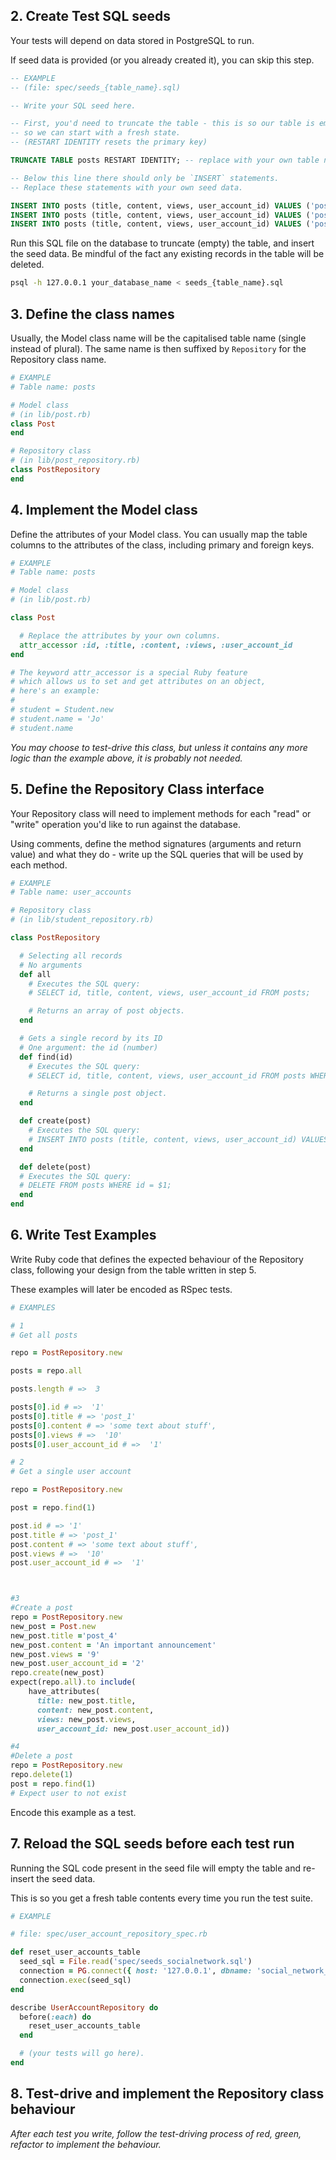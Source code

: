 ## 2. Create Test SQL seeds

Your tests will depend on data stored in PostgreSQL to run.

If seed data is provided (or you already created it), you can skip this step.

```sql
-- EXAMPLE
-- (file: spec/seeds_{table_name}.sql)

-- Write your SQL seed here. 

-- First, you'd need to truncate the table - this is so our table is emptied between each test run,
-- so we can start with a fresh state.
-- (RESTART IDENTITY resets the primary key)

TRUNCATE TABLE posts RESTART IDENTITY; -- replace with your own table name.

-- Below this line there should only be `INSERT` statements.
-- Replace these statements with your own seed data.

INSERT INTO posts (title, content, views, user_account_id) VALUES ('post_1', 'some text about stuff', '10', '1');
INSERT INTO posts (title, content, views, user_account_id) VALUES ('post_2', 'some celebrity gossip', '5', '2');
INSERT INTO posts (title, content, views, user_account_id) VALUES ('post_2', 'Happy birthday message to a friend', '12', '1');


```

Run this SQL file on the database to truncate (empty) the table, and insert the seed data. Be mindful of the fact any existing records in the table will be deleted.

```bash
psql -h 127.0.0.1 your_database_name < seeds_{table_name}.sql
```

## 3. Define the class names

Usually, the Model class name will be the capitalised table name (single instead of plural). The same name is then suffixed by `Repository` for the Repository class name.

```ruby
# EXAMPLE
# Table name: posts

# Model class
# (in lib/post.rb)
class Post
end

# Repository class
# (in lib/post_repository.rb)
class PostRepository
end
```

## 4. Implement the Model class

Define the attributes of your Model class. You can usually map the table columns to the attributes of the class, including primary and foreign keys.

```ruby
# EXAMPLE
# Table name: posts

# Model class 
# (in lib/post.rb)

class Post

  # Replace the attributes by your own columns.
  attr_accessor :id, :title, :content, :views, :user_account_id
end

# The keyword attr_accessor is a special Ruby feature
# which allows us to set and get attributes on an object,
# here's an example:
#
# student = Student.new
# student.name = 'Jo'
# student.name
```

*You may choose to test-drive this class, but unless it contains any more logic than the example above, it is probably not needed.*

## 5. Define the Repository Class interface

Your Repository class will need to implement methods for each "read" or "write" operation you'd like to run against the database.

Using comments, define the method signatures (arguments and return value) and what they do - write up the SQL queries that will be used by each method.

```ruby
# EXAMPLE
# Table name: user_accounts

# Repository class
# (in lib/student_repository.rb)

class PostRepository

  # Selecting all records
  # No arguments
  def all
    # Executes the SQL query:
    # SELECT id, title, content, views, user_account_id FROM posts;

    # Returns an array of post objects.
  end

  # Gets a single record by its ID
  # One argument: the id (number)
  def find(id)
    # Executes the SQL query:
    # SELECT id, title, content, views, user_account_id FROM posts WHERE id = $1;

    # Returns a single post object.
  end

  def create(post)
    # Executes the SQL query:
    # INSERT INTO posts (title, content, views, user_account_id) VALUES($1, $2, $3, $4);
  end

  def delete(post)
  # Executes the SQL query:
  # DELETE FROM posts WHERE id = $1;
  end
end
```

## 6. Write Test Examples

Write Ruby code that defines the expected behaviour of the Repository class, following your design from the table written in step 5.

These examples will later be encoded as RSpec tests.

```ruby
# EXAMPLES

# 1
# Get all posts

repo = PostRepository.new

posts = repo.all

posts.length # =>  3

posts[0].id # =>  '1'
posts[0].title # => 'post_1'
posts[0].content # => 'some text about stuff',
posts[0].views # =>  '10'
posts[0].user_account_id # =>  '1'

# 2
# Get a single user account

repo = PostRepository.new

post = repo.find(1)

post.id # => '1'
post.title # => 'post_1'
post.content # => 'some text about stuff',
post.views # =>  '10'
post.user_account_id # =>  '1'



#3
#Create a post
repo = PostRepository.new
new_post = Post.new
new_post.title ='post_4'
new_post.content = 'An important announcement'
new_post.views = '9'
new_post.user_account_id = '2'
repo.create(new_post)
expect(repo.all).to include(
    have_attributes(
      title: new_post.title,
      content: new_post.content,
      views: new_post.views,
      user_account_id: new_post.user_account_id))

#4
#Delete a post
repo = PostRepository.new
repo.delete(1)
post = repo.find(1)
# Expect user to not exist


```

Encode this example as a test.

## 7. Reload the SQL seeds before each test run

Running the SQL code present in the seed file will empty the table and re-insert the seed data.

This is so you get a fresh table contents every time you run the test suite.

```ruby
# EXAMPLE

# file: spec/user_account_repository_spec.rb

def reset_user_accounts_table
  seed_sql = File.read('spec/seeds_socialnetwork.sql')
  connection = PG.connect({ host: '127.0.0.1', dbname: 'social_network_test' })
  connection.exec(seed_sql)
end

describe UserAccountRepository do
  before(:each) do 
    reset_user_accounts_table
  end

  # (your tests will go here).
end
```

## 8. Test-drive and implement the Repository class behaviour

_After each test you write, follow the test-driving process of red, green, refactor to implement the behaviour._

